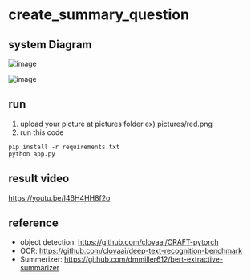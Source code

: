 # create_summary_question

## system Diagram

![image](https://user-images.githubusercontent.com/66936060/174516588-21886ad2-54dd-4018-8fb6-af54fef54740.png)

![image](https://user-images.githubusercontent.com/66936060/174516616-8093a721-6f39-419f-8204-7b65062477ff.png)

## run
1) upload your picture at pictures folder
ex) pictures/red.png
2) run this code
~~~
pip install -r requirements.txt
python app.py
~~~

## result video
https://youtu.be/I46H4HH8f2o

## reference
- object detection: https://github.com/clovaai/CRAFT-pytorch
- OCR: https://github.com/clovaai/deep-text-recognition-benchmark
- Summerizer: https://github.com/dmmiller612/bert-extractive-summarizer


